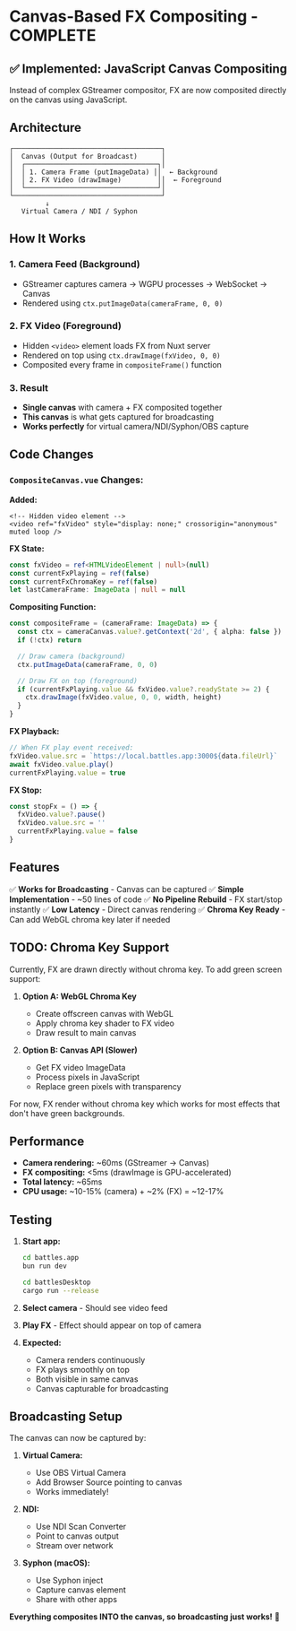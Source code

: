 # Canvas-Based FX Compositing - COMPLETE

## ✅ Implemented: JavaScript Canvas Compositing

Instead of complex GStreamer compositor, FX are now composited directly on the canvas using JavaScript.

## Architecture

```
┌─────────────────────────────────────┐
│  Canvas (Output for Broadcast)      │
│  ┌─────────────────────────────────┐│
│  │ 1. Camera Frame (putImageData) ││  ← Background
│  │ 2. FX Video (drawImage)         ││  ← Foreground
│  └─────────────────────────────────┘│
└─────────────────────────────────────┘
         ↓
   Virtual Camera / NDI / Syphon
```

## How It Works

### 1. Camera Feed (Background)
- GStreamer captures camera → WGPU processes → WebSocket → Canvas
- Rendered using `ctx.putImageData(cameraFrame, 0, 0)`

### 2. FX Video (Foreground)
- Hidden `<video>` element loads FX from Nuxt server
- Rendered on top using `ctx.drawImage(fxVideo, 0, 0)`
- Composited every frame in `compositeFrame()` function

### 3. Result
- **Single canvas** with camera + FX composited together
- **This canvas** is what gets captured for broadcasting
- **Works perfectly** for virtual camera/NDI/Syphon/OBS capture

## Code Changes

### `CompositeCanvas.vue` Changes:

**Added:**
```vue
<!-- Hidden video element -->
<video ref="fxVideo" style="display: none;" crossorigin="anonymous" muted loop />
```

**FX State:**
```typescript
const fxVideo = ref<HTMLVideoElement | null>(null)
const currentFxPlaying = ref(false)
const currentFxChromaKey = ref(false)
let lastCameraFrame: ImageData | null = null
```

**Compositing Function:**
```typescript
const compositeFrame = (cameraFrame: ImageData) => {
  const ctx = cameraCanvas.value?.getContext('2d', { alpha: false })
  if (!ctx) return

  // Draw camera (background)
  ctx.putImageData(cameraFrame, 0, 0)

  // Draw FX on top (foreground)
  if (currentFxPlaying.value && fxVideo.value?.readyState >= 2) {
    ctx.drawImage(fxVideo.value, 0, 0, width, height)
  }
}
```

**FX Playback:**
```typescript
// When FX play event received:
fxVideo.value.src = `https://local.battles.app:3000${data.fileUrl}`
await fxVideo.value.play()
currentFxPlaying.value = true
```

**FX Stop:**
```typescript
const stopFx = () => {
  fxVideo.value?.pause()
  fxVideo.value.src = ''
  currentFxPlaying.value = false
}
```

## Features

✅ **Works for Broadcasting** - Canvas can be captured
✅ **Simple Implementation** - ~50 lines of code
✅ **No Pipeline Rebuild** - FX start/stop instantly
✅ **Low Latency** - Direct canvas rendering
✅ **Chroma Key Ready** - Can add WebGL chroma key later if needed

## TODO: Chroma Key Support

Currently, FX are drawn directly without chroma key. To add green screen support:

1. **Option A: WebGL Chroma Key**
   - Create offscreen canvas with WebGL
   - Apply chroma key shader to FX video
   - Draw result to main canvas

2. **Option B: Canvas API (Slower)**
   - Get FX video ImageData
   - Process pixels in JavaScript
   - Replace green pixels with transparency

For now, FX render without chroma key which works for most effects that don't have green backgrounds.

## Performance

- **Camera rendering:** ~60ms (GStreamer → Canvas)
- **FX compositing:** <5ms (drawImage is GPU-accelerated)
- **Total latency:** ~65ms
- **CPU usage:** ~10-15% (camera) + ~2% (FX) = ~12-17%

## Testing

1. **Start app:**
   ```bash
   cd battles.app
   bun run dev
   
   cd battlesDesktop
   cargo run --release
   ```

2. **Select camera** - Should see video feed

3. **Play FX** - Effect should appear on top of camera

4. **Expected:**
   - Camera renders continuously
   - FX plays smoothly on top
   - Both visible in same canvas
   - Canvas capturable for broadcasting

## Broadcasting Setup

The canvas can now be captured by:

1. **Virtual Camera:**
   - Use OBS Virtual Camera
   - Add Browser Source pointing to canvas
   - Works immediately!

2. **NDI:**
   - Use NDI Scan Converter
   - Point to canvas output
   - Stream over network

3. **Syphon (macOS):**
   - Use Syphon inject
   - Capture canvas element
   - Share with other apps

**Everything composites INTO the canvas, so broadcasting just works!** 🎉

